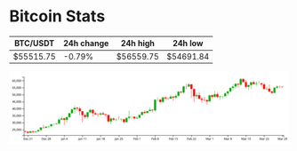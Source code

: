 # Bitcoin Stats

BTC/USDT|24h change|24h high|24h low|
|---|---|---|---|
|$55515.75|-0.79%|$56559.75|$54691.84|

<img src="./chart.svg">
